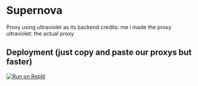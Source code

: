 # Supernova
Proxy using ultraviolet as its backend credits: me i made the proxy ultraviolet: the actual proxy

## Deployment (just copy and paste our proxys but faster)
[![Run on Replit](https://raw.githubusercontent.com/BinBashBanana/deploy-buttons/master/buttons/remade/replit.svg)](https://replit.com/github/GamingRebornn/Supernova)
